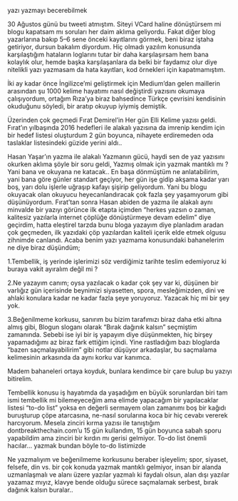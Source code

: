 yazı yazmayı becerebilmek

30 Ağustos günü bu tweeti atmıştım. Siteyi VCard haline dönüştürsem mi blogu kapatsam mı soruları her daim aklıma geliyordu. Fakat diğer blog yazarlarına bakıp 5–6 sene önceki kayıtlarını görmek, beni biraz iştaha getiriyor, dursun bakalım diyordum. Hiç olmadı yazılım konusunda karşılaştığım hataların loglarını tutar bir daha karşılaşırsam hem bana kolaylık olur, hemde başka karşılaşanlara da belki bir faydamız olur diye nitelikli yazı yazmasam da hata kayıtları, kod örnekleri için kapatmamıştım.

İki ay kadar önce İngilizce’mi geliştirmek için Medium’dan gelen maillerin arasından şu 1000 kelime hayatımı nasıl değiştirdi yazısını okumaya çalışıyordum, ortağım Rıza’ya biraz bahsedince Türkçe çevrisini kendisinin okuduğunu söyledi, bir aratıp okuyup iyiymiş demiştik.

Üzerinden çok geçmedi Fırat Demirel’in Her gün Elli Kelime yazısı geldi. Fırat’ın yılbaşında 2016 hedefleri ile alakalı yazısına da imrenip kendim için bir hedef listesi oluşturdum 2 gün boyunca, nihayete erdiremeden oda taslaklar listesindeki güzide yerini aldı..

Hasan Yaşar’ın yazma ile alakalı Yazmanın gücü, haydi sen de yaz yazısını okurken aklıma şöyle bir soru geldi, Yazmış olmak için yazmak mantıklı mı ? Yani bana ve okuyana ne katacak.. En başa dönmüştüm ne anlatabilirim, yani bana göre günler standart geçiyor, her gün işe gidip akşama kadar yarı boş, yarı dolu işlerle uğraşıp kafayı şişirip geliyordum. Yani bu blogu okuyacak olan okuyucu heyecanlandıracak çok fazla şey yaşamıyorum gibi düşünüyordum. Fırat’tan sonra Hasan abiden de yazma ile alakalı aynı minvalde bir yazıyı görünce ilk etapta içimden “herkes yazsın o zaman, kalitesiz yazılarla internet çöplüğe dönüştürmeye devam edelim” diye geçirdim, hatta eleştirel tarzda bunu bloga yazayım diye planladım aradan çok geçmeden, ilk yazıdaki çöp yazılardan kaliteli içerik elde etmek olgusu zihnimde canlandı. Acaba benim yazı yazmama konusundaki bahanelerim ne diye biraz düşündüm;
 
 1.Tembellik, iş yerinde işlerimizi söz verdiğimiz tarihte teslim edemiyoruz ki buraya vakit ayıralım değil mi ?

2.Ne yazayım canım; oysa yazılacak o kadar çok şey var ki, düşünen bir varlığız gün içerisinde beynimizi siyasetten, spora, mesleğimizden, dini ve ahlaki konulara kadar ne kadar fazla şeye yoruyoruz. Yazacak hiç mi bir şey yok.

3.Beğenilmeme korkusu, sanırım bu bizim tarafımızı biraz daha etki altına almış gibi, Blogun sloganı olarak “Bırak dağınık kalsın” seçmiştim zamanında. Sebebi ise iyi bir iş yapayım diye düşünmekten, hiç birşey yapamadığımı az biraz fark ettiğim içindi. Yine rastladığım bazı bloglarda “bazen saçmalayabilirim” gibi notlar düşüyor arkadaşlar, bu saçmalama kelimesinin arkasında da aynı korku var kanımca.

Madem bahaneleri ortaya koyduk, bunlara kendimce bir çare bulup bu yazıyı bitirelim.

Tembellik konusu iş hayatımda da yaşadığım en büyük sorunlardan biri tam ismi tembellik mi bilemeyeceğim ama elimde yapacağım bir yapılacaklar listesi “to-do list” yoksa en değerli sermayem olan zamanımı boş bir kağıdı buruşturup çöpe atarcasına, ne-nasıl sorularına koca bir hiç cevabı vererek harcıyorum. Mesela zinciri kırma yazısı ile tanıştığım dontbreakthechain.com’u 15 gün kullandım, 15 gün boyunca sabah sporu yapabildim ama zinciri bir kırdın mı gerisi gelmiyor. To-do list önemli hacılar… yazmak bundan böyle to-do listimizde

Ne yazmalıyım ve beğenilmeme korkusunu beraber işleyelim; spor, siyaset, felsefe, din vs. bir çok konuda yazmak mantıklı gelmiyor, insan bir alanda uzmanlaşmalı ve alanı üzere yazılar yazmalı ki faydalı olsun, alan dışı yazılar yazamaz mıyız, klavye bende olduğu sürece saçmalamak serbest, bırak dağınık kalsın buralar..
